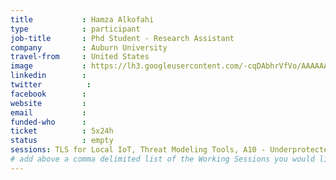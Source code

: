 ```yaml
---
title           : Hamza Alkofahi
type            : participant
job-title       : Phd Student - Research Assistant
company         : Auburn University
travel-from     : United States
image           : https://lh3.googleusercontent.com/-cqDAbhrVfVo/AAAAAAAAAAI/AAAAAAAAAAA/AAyYBF59xfuGLAzBadb9-E2PGuinS6BwkA/s192-c-mo/photo.jpg
linkedin        :
twitter          :
facebook        :
website         :
email           :
funded-who      :
ticket          : 5x24h
status          : empty
sessions: TLS for Local IoT, Threat Modeling Tools, A10 - Underprotected APIs, Agile Practices for Security Teams, Implications of Owasp Top 10 2017, Lightweight Threat Modeling Process, Threat Modeling Templates, The Future of Privacy,Writing Security Tests, ZAP, AppSec SOC Monitoring Visualisation, NextGen Security Scanners, Visit Bletchley Park, OWASP Internet of Things Project, OWASP Risk Rating Management Project
# add above a comma delimited list of the Working Sessions you would like to attend (use the session's title)
---
```


<!-- put more details about participant here -->
